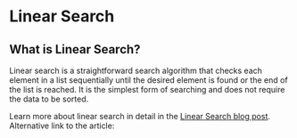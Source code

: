 # Linear Search

## What is Linear Search?

Linear search is a straightforward search algorithm that checks each element in a list sequentially until the desired element is found or the end of the list is reached. It is the simplest form of searching and does not require the data to be sorted.

Learn more about linear search in detail in the [Linear Search blog post](https://saptarshisarkar.hashnode.dev/mastering-linear-search).
Alternative link to the article: 